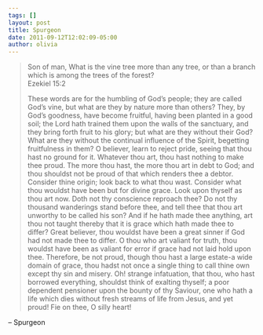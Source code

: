 ```yaml
---
tags: []
layout: post
title: Spurgeon
date: 2011-09-12T12:02:09-05:00
author: olivia
---
```


> Son of man, What is the vine tree more than any tree, or than a branch which is among the trees of the forest?<br/>
> Ezekiel 15:2
>
> These words are for the humbling of God’s people; they are called God’s vine, but what are they by nature more than others? They, by God’s goodness, have become fruitful, having been planted in a good soil; the Lord hath trained them upon the walls of the sanctuary, and they bring forth fruit to his glory; but what are they without their God? What are they without the continual influence of the Spirit, begetting fruitfulness in them? O believer, learn to reject pride, seeing that thou hast no ground for it. Whatever thou art, thou hast nothing to make thee proud. The more thou hast, the more thou art in debt to God; and thou shouldst not be proud of that which renders thee a debtor. Consider thine origin; look back to what thou wast. Consider what thou wouldst have been but for divine grace. Look upon thyself as thou art now. Doth not thy conscience reproach thee? Do not thy thousand wanderings stand before thee, and tell thee that thou art unworthy to be called his son? And if he hath made thee anything, art thou not taught thereby that it is grace which hath made thee to differ? Great believer, thou wouldst have been a great sinner if God had not made thee to differ. O thou who art valiant for truth, thou wouldst have been as valiant for error if grace had not laid hold upon thee. Therefore, be not proud, though thou hast a large estate-a wide domain of grace, thou hadst not once a single thing to call thine own except thy sin and misery. Oh! strange infatuation, that thou, who hast borrowed everything, shouldst think of exalting thyself; a poor dependent pensioner upon the bounty of thy Saviour, one who hath a life which dies without fresh streams of life from Jesus, and yet proud! Fie on thee, O silly heart!

– Spurgeon
